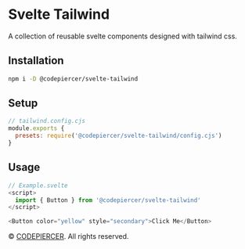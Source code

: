 # Svelte Tailwind

A collection of reusable svelte components designed with tailwind css.

## Installation

```bash
npm i -D @codepiercer/svelte-tailwind
```

## Setup

```js
// tailwind.config.cjs
module.exports {
  presets: require('@codepiercer/svelte-tailwind/config.cjs')
}

```

## Usage

```js
// Example.svelte
<script>
  import { Button } from '@codepiercer/svelte-tailwind'
</script>

<Button color="yellow" style="secondary">Click Me</Button>
```

<p>
  &copy;
  <a href="https://codepiercer.org/" target="\_blank">CODEPIERCER</a>. All rights reserved.
</p>
